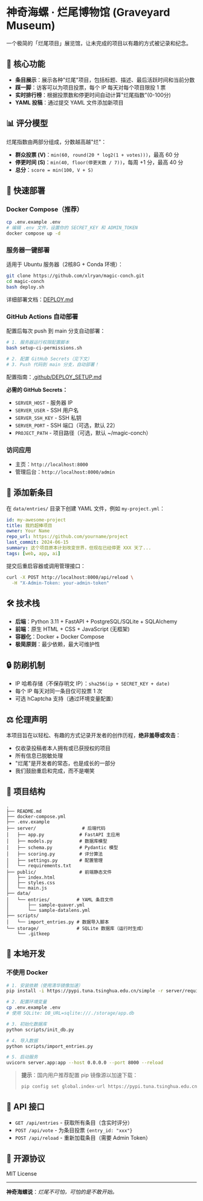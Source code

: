 # 神奇海螺 · 烂尾博物馆 (Graveyard Museum)

一个极简的「烂尾项目」展览馆，让未完成的项目以有趣的方式被记录和纪念。

## 🎯 核心功能

- **条目展示**：展示各种"烂尾"项目，包括标题、描述、最后活跃时间和当前分数
- **踩一脚**：访客可以为项目投票，每个 IP 每天对每个项目限投 1 票
- **实时排行榜**：根据投票数和停更时间自动计算"烂尾指数"(0-100分)
- **YAML 投稿**：通过提交 YAML 文件添加新项目

## 📊 评分模型

烂尾指数由两部分组成，分数越高越"烂"：

- **群众投票 (V)**：`min(60, round(20 * log2(1 + votes)))`，最高 60 分
- **停更时间 (S)**：`min(40, floor(停更天数 / 7))`，每周 +1 分，最高 40 分
- **总分**：`score = min(100, V + S)`

## 🚀 快速部署

### Docker Compose（推荐）

```bash
cp .env.example .env
# 编辑 .env 文件，设置你的 SECRET_KEY 和 ADMIN_TOKEN
docker compose up -d
```

### 服务器一键部署

适用于 Ubuntu 服务器（2核8G + Conda 环境）：

```bash
git clone https://github.com/xlryan/magic-conch.git
cd magic-conch
bash deploy.sh
```

详细部署文档：[DEPLOY.md](./DEPLOY.md)

### GitHub Actions 自动部署

配置后每次 push 到 main 分支自动部署：

```bash
# 1. 服务器运行权限配置脚本
bash setup-ci-permissions.sh

# 2. 配置 GitHub Secrets（见下文）
# 3. Push 代码到 main 分支，自动部署！
```

配置指南：[.github/DEPLOY_SETUP.md](./.github/DEPLOY_SETUP.md)

**必需的 GitHub Secrets：**
- `SERVER_HOST` - 服务器 IP
- `SERVER_USER` - SSH 用户名
- `SERVER_SSH_KEY` - SSH 私钥
- `SERVER_PORT` - SSH 端口（可选，默认 22）
- `PROJECT_PATH` - 项目路径（可选，默认 ~/magic-conch）

### 访问应用

- 主页：`http://localhost:8000`
- 管理后台：`http://localhost:8000/admin`

## 📝 添加新条目

在 `data/entries/` 目录下创建 YAML 文件，例如 `my-project.yml`：

```yaml
id: my-awesome-project
title: 我的超棒项目
owner: Your Name
repo_url: https://github.com/yourname/project
last_commit: 2024-06-15
summary: 这个项目原本计划改变世界，但现在已经停更 XXX 天了...
tags: [web, app, ai]
```

提交后重启容器或调用管理接口：

```bash
curl -X POST http://localhost:8000/api/reload \
  -H "X-Admin-Token: your-admin-token"
```

## 🛠️ 技术栈

- **后端**：Python 3.11 + FastAPI + PostgreSQL/SQLite + SQLAlchemy
- **前端**：原生 HTML + CSS + JavaScript (无框架)
- **容器化**：Docker + Docker Compose
- **极简原则**：最少依赖，最大可维护性

## 🔒 防刷机制

- IP 哈希存储（不保存明文 IP）：`sha256(ip + SECRET_KEY + date)`
- 每个 IP 每天对同一条目仅可投票 1 次
- 可选 hCaptcha 支持（通过环境变量配置）

## ⚖️ 伦理声明

本项目旨在以轻松、有趣的方式记录开发者的创作历程，**绝非羞辱或攻击**：

- 仅收录投稿者本人拥有或已获授权的项目
- 所有信息已脱敏处理
- "烂尾"是开发者的常态，也是成长的一部分
- 我们鼓励重启和完成，而不是嘲笑

## 📂 项目结构

```
.
├── README.md
├── docker-compose.yml
├── .env.example
├── server/                 # 后端代码
│   ├── app.py             # FastAPI 主应用
│   ├── models.py          # 数据库模型
│   ├── schema.py          # Pydantic 模型
│   ├── scoring.py         # 评分算法
│   ├── settings.py        # 配置管理
│   └── requirements.txt
├── public/                # 前端静态文件
│   ├── index.html
│   ├── styles.css
│   └── main.js
├── data/
│   └── entries/          # YAML 条目文件
│       ├── sample-quaver.yml
│       └── sample-datalens.yml
├── scripts/
│   └── import_entries.py # 数据导入脚本
└── storage/              # SQLite 数据库（运行时生成）
    └── .gitkeep
```

## 🔧 本地开发

### 不使用 Docker

```bash
# 1. 安装依赖（使用清华镜像加速）
pip install -i https://pypi.tuna.tsinghua.edu.cn/simple -r server/requirements.txt

# 2. 配置环境变量
cp .env.example .env
# 使用 SQLite: DB_URL=sqlite:///./storage/app.db

# 3. 初始化数据库
python scripts/init_db.py

# 4. 导入数据
python scripts/import_entries.py

# 5. 启动服务
uvicorn server.app:app --host 0.0.0.0 --port 8000 --reload
```

> **提示**：国内用户推荐配置 pip 镜像源以加速下载：
> ```bash
> pip config set global.index-url https://pypi.tuna.tsinghua.edu.cn/simple
> ```

## 📡 API 接口

- `GET /api/entries` - 获取所有条目（含实时评分）
- `POST /api/vote` - 为条目投票 `{entry_id: "xxx"}`
- `POST /api/reload` - 重新加载条目（需要 Admin Token）

## 📜 开源协议

MIT License

---

**神奇海螺说**：*烂尾不可怕，可怕的是不敢开始。*
